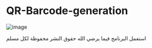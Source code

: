 # QR-Barcode-generation
![image](https://user-images.githubusercontent.com/123776613/216765004-944326da-f487-461c-9410-b31d897ad1b3.png)

استعمل البرنامج فيما يرضي الله 
حقوق النشر محفوظة لكل مسلم
